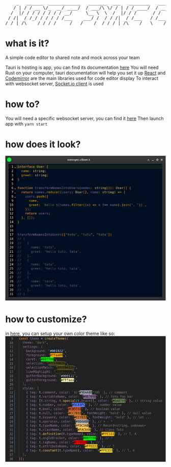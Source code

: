<pre>
    _   ______  ____________   _______  ___   ________   ________    ___________   ________
   / | / / __ \/_  __/ ____/  / ___/\ \/ / | / / ____/  / ____/ /   /  _/ ____/ | / /_  __/
  /  |/ / / / / / / / __/     \__ \  \  /  |/ / /      / /   / /    / // __/ /  |/ / / /
 / /|  / /_/ / / / / /___    ___/ /  / / /|  / /___   / /___/ /____/ // /___/ /|  / / /
/_/ |_/\____/ /_/ /_____/   /____/  /_/_/ |_/\____/   \____/_____/___/_____/_/ |_/ /_/
</pre>

# what is it?

A simple code editor to shared note and mock across your team

Tauri is hosting is app, you can find its documentation [here](https://tauri.app/v1/guides/getting-started/setup)
You will need Rust on your computer, tauri documentation will help you set it up
[React](https://react.dev/) and [Codemirror](https://codemirror.net/) are the main libraries used for code editor display
To interact with websocket server, [Socket.io client](https://socket.io/) is used

# how to?

You will need a specific websocket server, you can find it [here](https://github.com/Armoredbrain/notesync-server)
Then launch app with `yarn start`

# how does it look?

![example-4](./assets/example-4.png)

# how to customize?

in [here](./src/Editor.tsx), you can setup your own color theme like so:
![custom-theme](./assets/theme-custom.png)


